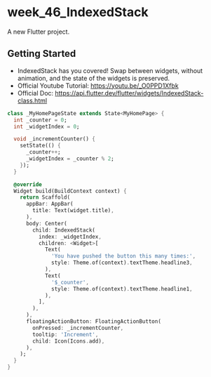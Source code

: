 # week_46_IndexedStack

A new Flutter project.

## Getting Started

- IndexedStack has you covered! Swap between widgets, without animation, and the state of the widgets is preserved.
- Official Youtube Tutorial: https://youtu.be/_O0PPD1Xfbk
- Official Doc: https://api.flutter.dev/flutter/widgets/IndexedStack-class.html

```dart
class _MyHomePageState extends State<MyHomePage> {
  int _counter = 0;
  int _widgetIndex = 0;

  void _incrementCounter() {
    setState(() {
      _counter++;
      _widgetIndex = _counter % 2;
    });
  }

  @override
  Widget build(BuildContext context) {
    return Scaffold(
      appBar: AppBar(
        title: Text(widget.title),
      ),
      body: Center(
        child: IndexedStack(
          index: _widgetIndex,
          children: <Widget>[
            Text(
              'You have pushed the button this many times:',
              style: Theme.of(context).textTheme.headline3,
            ),
            Text(
              '$_counter',
              style: Theme.of(context).textTheme.headline1,
            ),
          ],
        ),
      ),
      floatingActionButton: FloatingActionButton(
        onPressed: _incrementCounter,
        tooltip: 'Increment',
        child: Icon(Icons.add),
      ),
    );
  }
}

```

